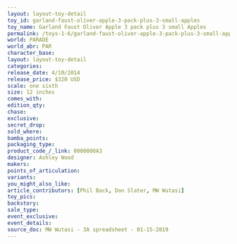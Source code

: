 ```yaml
---
layout: layout-toy-detail 
toy_id: garland-faust-oliver-apple-3-pack-plus-3-small-apples
toy_name: Garland Faust Oliver Apple 3 pack plus 3 small Apples
permalink: /toys-1-6/garland-faust-oliver-apple-3-pack-plus-3-small-apples.html
world: PARADE
world_abr: PAR
character_base: 
layout: layout-toy-detail
categories: 
release_date: 4/10/2014
release_price: $320 USD
scale: one sixth
size: 12 inches
comes_with: 
edition_qty: 
chase: 
exclusive: 
secret_drop: 
sold_where: 
bamba_points: 
packaging_type: 
product_code_/_link: 000000OA3
designer: Ashley Wood
makers: 
points_of_articulation: 
variants: 
you_might_also_like: 
article_contributors: [Phil Back, Don Slater, MW Wutasi]
toy_pics: 
backstory: 
sale_type: 
event_exclusive: 
event_details: 
source_doc: MW Wutasi - 3A spreadsheet - 01-15-2019
---
```

